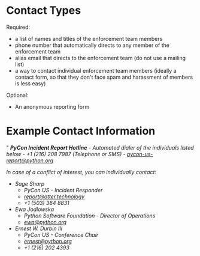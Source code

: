 # Contact Types

Required:
 * a list of names and titles of the enforcement team members
 * phone number that automatically directs to any member of the enforcement team
 * alias email that directs to the enforcement team (do not use a mailing list)
 * a way to contact individual enforcement team members (ideally a contact form, so that they don't face spam and harassment of members is less easy)

Optional:
 * An anonymous reporting form

# Example Contact Information

 " _**PyCon Incident Report Hotline**_
    - _Automated dialer of the individuals listed below_
    - _+1 (216) 208 7987 (Telephone or SMS)_
    - _<pycon-us-report@python.org>_

_In case of a conflict of interest, you can individually contact:_

  * _Sage Sharp_
      * _PyCon US - Incident Responder_
      * _<report@otter.technology>_
      * _+1 (503) 384 8831_
  * _Ewa Jodlowska_
      * _Python Software Foundation - Director of Operations_
      * _<ewa@python.org>_
  * _Ernest W. Durbin III_
      * _PyCon US - Conference Chair_
      * _<ernest@python.org>_
      * _+1 (216) 202 4393_
